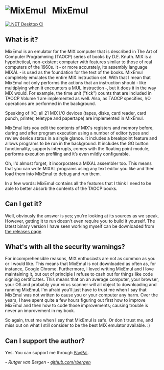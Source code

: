 # ![MixEmul](http://rbergen.home.xs4all.nl/mixemullogo.jpg) &nbsp;&nbsp;MixEmul
[![.NET Desktop CI](https://github.com/rbergen/MixEmul/actions/workflows/dotnet-desktop.yml/badge.svg)](https://github.com/rbergen/MixEmul/actions/workflows/dotnet-desktop.yml)
## What is it?
MixEmul is an emulator for the MIX computer that is described in The Art of Computer Programming (TAOCP) series of books by D.E. Knuth. MIX is a hypothetical, non-existent computer with features similar to those of real computers of the 1960s. It ‑ or more accurately, its assembly language MIXAL ‑ is used as the foundation for the text of the books.
MixEmul completely emulates the entire MIX instruction set. With that I mean that MixEmul not only performs the actions that an instruction should ‑ like multiplying when it encounters a MUL instruction ‑, but it does it in the way MIX would. For example, the time unit ("tick") counts that are included in TAOCP Volume 1 are implemented as well. Also, as TAOCP specifies, I/O operations are performed in the background.

Speaking of I/O, all 21 MIX I/O devices (tapes, disks, card reader, card punch, printer, teletype and papertape) are implemented in MixEmul.

MixEmul lets you edit the contents of MIX's registers and memory before, during and after program execution using a number of editor types and review device status in a single glance. It includes a breakpoint feature and allows programs to be run in the background. It includes the GO button functionality, supports interrupts, comes with the floating point module, performs execution profiling and it’s even mildly configurable.

Oh, I'd almost forget, it incorporates a MIXAL assembler too. This means that you can write MIXAL programs using any text editor you like and then load them into MixEmul to debug and run them.

In a few words: MixEmul contains all the features that I think I need to be able to better absorb the contents of the TAOCP books.

## Can I get it?
Well, obviously the answer is yes; you're looking at its sources as we speak. However, getting it to run doesn't even require you to build it yourself. The latest binary version I have seen working myself can be downloaded from [the releases page](https://github.com/rbergen/MixEmul/releases).

## What's with all the security warnings?
For incomprehensible reasons, MIX enthusiasts are not as common as you or I would like. This means that MixEmul is not downloaded as often as, for instance, Google Chrome. Furthermore, I loved writing MixEmul and I love maintaining it, but out of principle I refuse to cash out for things like code signing certificates. This means that on an average computer, your browser, your OS and probably your virus scanner will all object to downloading and running MixEmul.
I'm afraid you'll just have to trust me when I say that MixEmul was not written to cause you or your computer any harm. Over the years, I have spent quite a few hours figuring out first how to improve MixEmul and then how to code those improvements; causing trouble is never an improvement in my book.

So again, trust me when I say that MixEmul is safe. Or don't trust me, and miss out on what I still consider to be the best MIX emulator available. :)

## Can I support the author?
Yes. You can support me through [PayPal](https://www.paypal.me/rutgervanbergen).

_- Rutger van Bergen - [github.com/rbergen](https://github.com/rbergen)_
